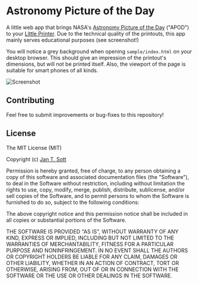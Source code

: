 # Astronomy Picture of the Day

A little web app that brings NASA's [Astronomy Picture of the Day](http://apod.nasa.gov/) ("APOD") to your [Little Printer](http://bergcloud.com/littleprinter/). Due to the technical quality of the printouts, this app mainly serves educational purposes (see screenshot!)

You will notice a grey background when opening `sample/index.html` on your desktop browser. This should give an impression of the printout's dimensions, but will not be printed itself. Also, the viewport of the page is suitable for smart phones of all kinds.

![Screenshot](https://raw.github.com/idleberg/Little-Printer-APOD/master/preview.jpg)

## Contributing

Feel free to submit improvements or bug-fixes to this repository!

## License

The MIT License (MIT)

Copyright (c) [Jan T. Sott](http://github.com/idleberg)

Permission is hereby granted, free of charge, to any person obtaining a copy of this software and associated documentation files (the "Software"), to deal in the Software without restriction, including without limitation the rights to use, copy, modify, merge, publish, distribute, sublicense, and/or sell copies of the Software, and to permit persons to whom the Software is furnished to do so, subject to the following conditions:

The above copyright notice and this permission notice shall be included in all copies or substantial portions of the Software.

THE SOFTWARE IS PROVIDED "AS IS", WITHOUT WARRANTY OF ANY KIND, EXPRESS OR IMPLIED, INCLUDING BUT NOT LIMITED TO THE WARRANTIES OF MERCHANTABILITY, FITNESS FOR A PARTICULAR PURPOSE AND NONINFRINGEMENT. IN NO EVENT SHALL THE AUTHORS OR COPYRIGHT HOLDERS BE LIABLE FOR ANY CLAIM, DAMAGES OR OTHER LIABILITY, WHETHER IN AN ACTION OF CONTRACT, TORT OR OTHERWISE, ARISING FROM, OUT OF OR IN CONNECTION WITH THE SOFTWARE OR THE USE OR OTHER DEALINGS IN THE SOFTWARE.